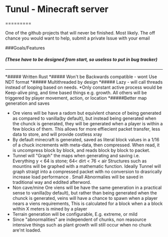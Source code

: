 # Tunul - Minecraft server

=========

One of the github projects that will never be finished. Most likely.
The off chance you would want to help, submit a private Issue with your email

###Goals/Features

#####  (These have to be designed from start, so useless to put in bug tracker) 
---------
*##### Written Rust
*##### Won't be Backwards compatible - wont Use NDT format
*##### Multithreaded by design
*##### Lazy - will call threads instead of looping based on needs. 
  *Only constant active process would be Keep-alive ping, and time based things e.g. growth. All others will be triggered
  by player movement, action, or location
*#####Better map generation and saves
  * Ore viens will be have a radom but equivlent chance of being generated as compared to vanilla(by default),
  but instead being generated when the chunck is generated, they will be generated when a player is within a few blocks of
  them.  This allows for more effiecient packet transfer, less data to store, and will provide costless xray 
  * By default minecraft is generated, saved as literal block values in a 1/16 of a chuck increments with meta-data, then
  compressed. When read, it is uncompress block by block, and reads block by block to packet.
  * Tunnel will "Graph" the maps when generating and saving i.e. Everything y < 64 is stone; 64< dirt < 76 < air
  Structures such as mountins will be graphed with a mathematic function. Ideally Tunnel will graph straigt into
  a compressed packet with no conversion to drasrically increase load performance . Small Abnormalies will be
  saved in traditional way and eddited afterword.
  * Non cave/mine Ore viens will be have the same generation in a practical sense to vanilla(by default), but 
  rather than being generated when the chunck is generated, veins will have a chance to spawn when a player nears
  a viens requirements,   This is calculated for a block when a a block within X meters is mined by a player
  * Terrain generation will be configurable, E.g. extreme, or mild
  * Since "abnormalities" are independent of chunks, non reasource intensive things such as plant growth will still occur
  when no chunk are'nt loaded.

